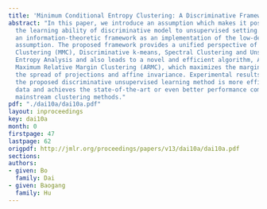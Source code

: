 ```yaml
---
title: 'Minimum Conditional Entropy Clustering: A Discriminative Framework for Clustering'
abstract: "In this paper, we introduce an assumption which makes it possible to extend
  the learning ability of discriminative model to unsupervised setting. We propose
  an information-theoretic framework as an implementation of the low-density separation
  assumption. The proposed framework provides a unified perspective of Maximum Margin
  Clustering (MMC), Discriminative k-means, Spectral Clustering and Unsupervised Renyi\x81fs
  Entropy Analysis and also leads to a novel and efficient algorithm, Accelerated
  Maximum Relative Margin Clustering (ARMC), which maximizes the margin while considering
  the spread of projections and affine invariance. Experimental results show that
  the proposed discriminative unsupervised learning method is more efficient in utilizing
  data and achieves the state-of-the-art or even better performance compared with
  mainstream clustering methods."
pdf: "./dai10a/dai10a.pdf"
layout: inproceedings
key: dai10a
month: 0
firstpage: 47
lastpage: 62
origpdf: http://jmlr.org/proceedings/papers/v13/dai10a/dai10a.pdf
sections: 
authors:
- given: Bo
  family: Dai
- given: Baogang
  family: Hu
---
```

